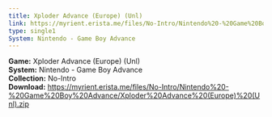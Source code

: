 ```yaml
---
title: Xploder Advance (Europe) (Unl)
link: https://myrient.erista.me/files/No-Intro/Nintendo%20-%20Game%20Boy%20Advance/Xploder%20Advance%20(Europe)%20(Unl).zip
type: single1
System: Nintendo - Game Boy Advance
---
```

<b>Game:</b> Xploder Advance (Europe) (Unl)<br>
<b>System:</b> Nintendo - Game Boy Advance<br>
<b>Collection:</b> No-Intro<br>
<b>Download:</b> https://myrient.erista.me/files/No-Intro/Nintendo%20-%20Game%20Boy%20Advance/Xploder%20Advance%20(Europe)%20(Unl).zip